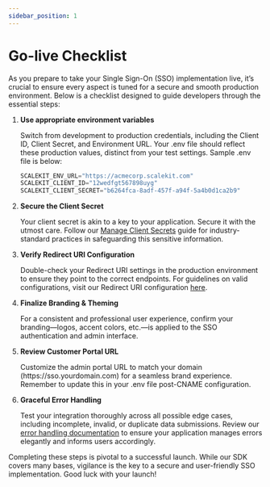 ```yaml
---
sidebar_position: 1
---
```


# Go-live Checklist

As you prepare to take your Single Sign-On (SSO) implementation live, it’s crucial to ensure every aspect is tuned for a secure and smooth production environment. Below is a checklist designed to guide developers through the essential steps: 

1. **Use appropriate environment variables**

    Switch from development to production credentials, including the Client ID, Client Secret, and Environment URL. Your .env file should reflect these production values, distinct from your test settings. Sample .env file is below:

    ```typescript title=".env"
    SCALEKIT_ENV_URL="https://acmecorp.scalekit.com"
    SCALEKIT_CLIENT_ID="12wedfgt567898uyg"
    SCALEKIT_CLIENT_SECRET="b6264fca-8adf-457f-a94f-5a4b0d1ca2b9"
    ```

2. **Secure the Client Secret**

    Your client secret is akin to a key to your application. Secure it with the utmost care. Follow our [Manage Client Secrets](/docs/best-practices/manage-client-secrets.md) guide for industry-standard practices in safeguarding this sensitive information. 

3. **Verify Redirect URI Configuration**
    
    Double-check your Redirect URI settings in the production environment to ensure they point to the correct endpoints. For guidelines on valid configurations, visit our Redirect URI configuration [here](/docs/best-practices/redirect-uri.md).
  
4. **Finalize Branding & Theming**

    For a consistent and professional user experience, confirm your branding—logos, accent colors, etc.—is applied to the SSO authentication and admin interface.

5. **Review Customer Portal URL**
    
    Customize the admin portal URL to match your domain (https<nolink />://sso.yourdomain.com) for a seamless brand experience. Remember to update this in your .env file post-CNAME configuration. 

6. **Graceful Error Handling**
    
    Test your integration thoroughly across all possible edge cases, including incomplete, invalid, or duplicate data submissions. Review our [error handling documentation](/docs/best-practices/error-handling.md) to ensure your application manages errors elegantly and informs users accordingly.


Completing these steps is pivotal to a successful launch. While our SDK covers many bases, vigilance is the key to a secure and user-friendly SSO implementation. Good luck with your launch!
